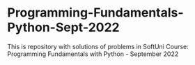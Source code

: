 # Programming-Fundamentals-Python-Sept-2022
This is repository with solutions of problems in SoftUni Course: Programming Fundamentals with Python - September 2022
